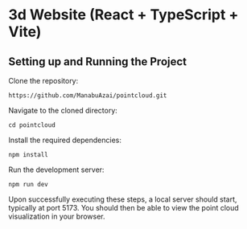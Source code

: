 # 3d Website (React + TypeScript + Vite)

Setting up and Running the Project
----------------------------------
Clone the repository:

```https://github.com/ManabuAzai/pointcloud.git```

Navigate to the cloned directory:

```cd pointcloud```

Install the required dependencies:

```npm install```

Run the development server:

```npm run dev```

Upon successfully executing these steps, a local server should start, typically at port 5173. You should then be able to view the point cloud visualization in your browser.

